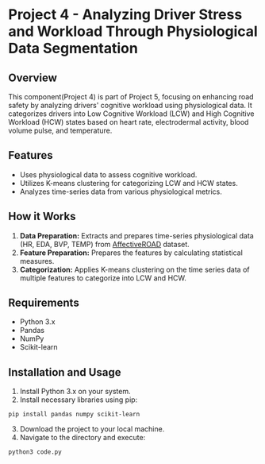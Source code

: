 # Project 4 - Analyzing Driver Stress and Workload Through Physiological Data Segmentation

## Overview
This component(Project 4) is part of Project 5, focusing on enhancing road safety by analyzing drivers' cognitive workload using physiological data. It categorizes drivers into Low Cognitive Workload (LCW) and High Cognitive Workload (HCW) states based on heart rate, electrodermal activity, blood volume pulse, and temperature.

## Features
- Uses physiological data to assess cognitive workload.
- Utilizes K-means clustering for categorizing LCW and HCW states.
- Analyzes time-series data from various physiological metrics.

## How it Works
1. **Data Preparation:** Extracts and prepares time-series physiological data (HR, EDA, BVP, TEMP) from [AffectiveROAD](https://www.media.mit.edu/tools/affectiveroad/) dataset.
2. **Feature Preparation:** Prepares the features by calculating statistical measures.
3. **Categorization:** Applies K-means clustering on the time series data of multiple features to categorize into LCW and HCW.

## Requirements
- Python 3.x
- Pandas
- NumPy
- Scikit-learn

## Installation and Usage
1. Install Python 3.x on your system.
2. Install necessary libraries using pip:

`pip install pandas numpy scikit-learn`

3. Download the project to your local machine.
4. Navigate to the directory and execute:

`python3 code.py`



